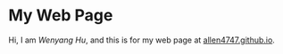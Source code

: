 # My Web Page

Hi, I am _Wenyang Hu_, and this is for my web page at [allen4747.github.io](https://allen4747.github.io/).
